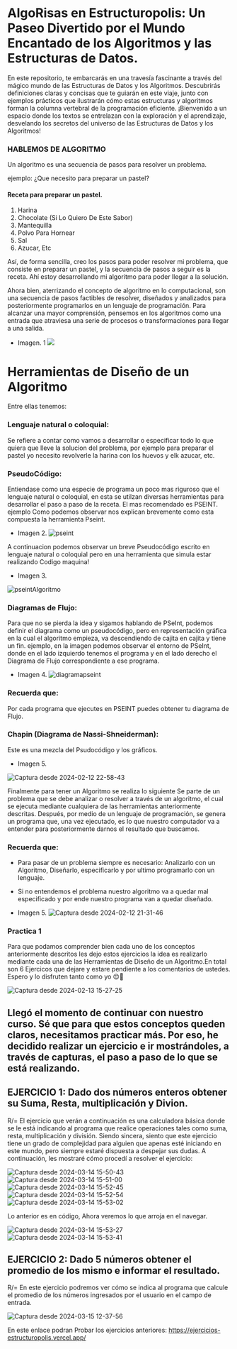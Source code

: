 





# AlgoRisas en Estructuropolis: Un Paseo Divertido por el Mundo Encantado de los Algoritmos y las Estructuras de Datos.

En este repositorio, te embarcarás en una travesía fascinante a través del mágico mundo de las Estructuras de Datos y los Algoritmos. Descubrirás definiciones claras y concisas que te guiarán en este viaje, junto con ejemplos prácticos que ilustrarán cómo estas estructuras y algoritmos forman la columna vertebral de la programación eficiente. ¡Bienvenido a un espacio donde los textos se entrelazan con la exploración y el aprendizaje, desvelando los secretos del universo de las Estructuras de Datos y los Algoritmos!


### HABLEMOS DE ALGORITMO

Un algoritmo es una secuencia de pasos para resolver un problema. 

ejemplo:
¿Que necesito para preparar un pastel?

#### Receta para preparar un pastel.
1. Harina
2. Chocolate (Si Lo Quiero De Este Sabor)
3. Mantequilla
4.  Polvo Para Hornear
5. Sal
6. Azucar, Etc

Así, de forma sencilla, creo los pasos para poder resolver mi problema, que consiste en preparar un pastel, y la secuencia de pasos a seguir es la receta. Ahí estoy desarrollando mi algoritmo para poder llegar a la solución.

Ahora bien, aterrizando el concepto de algoritmo en lo computacional, son una secuencia de pasos factibles de resolver, diseñados y analizados para posteriormente programarlos en un lenguaje de programación. Para alcanzar una mayor comprensión, pensemos en los algoritmos como una entrada que atraviesa una serie de procesos o transformaciones para llegar a una salida.

- Imagen. 1
![](https://marcoc76.github.io/img/entradaysalida.PNG)


# Herramientas de Diseño de un Algoritmo

Entre ellas tenemos:

### Lenguaje natural o coloquial:
Se refiere a contar como vamos a desarrollar o especificar todo lo que quiera que lleve la solucion del problema, por ejemplo para preparar el pastel yo necesito revolverle la harina con los huevos y elk azucar, etc.
  
### PseudoCódigo: 
Entiendase como una especie de programa un poco mas riguroso que el lenguaje natural o coloquial, en esta se utilzan diversas herramientas para desarrollar el paso a paso de la receta. El mas recomendado es PSEINT. ejemplo
Como podemos observar nos explican brevemente como esta compuesta la herramienta Pseint.

- Imagen 2.
![pseint](https://github.com/Vrilli/Estructur-polis/assets/90112835/32f6a2da-3ccf-4aab-944b-d19ce04cce5b)


A continuacion podemos observar un breve Pseudocódigo escrito en lenguaje natural o coloquial pero en una herramienta que simula estar realizando Codigo maquina!

- Imagen 3.

  
![pseintAlgoritmo](https://github.com/Vrilli/Estructur-polis/assets/90112835/111cfb75-f617-4386-ba70-2b9e69dc5f8f)

### Diagramas de Flujo: 
Para que no se pierda la idea y sigamos hablando de PSeInt, podemos definir el diagrama como un pseudocódigo, pero en representación gráfica en la cual el algoritmo empieza, va descendiendo de cajita en cajita y tiene un fin.
ejemplo, en la imagen podemos observar el entorno de PSeInt, donde en el lado izquierdo tenemos el programa y en el lado derecho el Diagrama de Flujo correspondiente a ese programa.


- Imagen 4.
![diagramapseint](https://github.com/Vrilli/Estructur-polis/assets/90112835/6d934af9-24e4-4382-bd6b-54312ae75f66)

### Recuerda que:
Por cada programa que ejecutes en PSEINT puedes obtener tu diagrama de Flujo.

### Chapin (Diagrama de Nassi-Shneiderman):
Este es una mezcla del Psudocódigo y los gráficos.

- Imagen 5.

![Captura desde 2024-02-12 22-58-43](https://github.com/Vrilli/Estructur-polis/assets/90112835/db748347-3c42-4d6c-b82c-3f7a4d852dda)




Finalmente para tener un Algoritmo se realiza lo siguiente 
Se parte de un problema que se debe analizar o resolver a través de un algoritmo, el cual se ejecuta mediante cualquiera de las herramientas anteriormente descritas. Después, por medio de un lenguaje de programación, se genera un programa que, una vez ejecutado, es lo que nuestro computador va a entender para posteriormente darnos el resultado que buscamos.

### Recuerda que:
- Para pasar de un problema siempre es necesario: Analizarlo con un Algoritmo, Diseñarlo, especificarlo y por ultimo programarlo con un lenguaje.
- Si no entendemos el problema nuestro algoritmo va a quedar mal especificado y por ende nuestro programa van a quedar diseñado.

- Imagen 5.
![Captura desde 2024-02-12 21-31-46](https://github.com/Vrilli/Estructur-polis/assets/90112835/3b3b2f22-8da6-4405-ae74-fdcbb7caf0e1)



### Practica 1

Para que podamos comprender bien cada uno de los conceptos anteriormente descritos les dejo estos ejercicios la idea es realizarlo mediante cada una de las Herramientas de  Diseño de un Algoritmo.En total son 6 Ejercicos que dejare y estare pendiente a los comentarios de ustedes. Espero y lo disfruten tanto como yo 😍🥰

![Captura desde 2024-02-13 15-27-25](https://github.com/Vrilli/Estructur-polis/assets/90112835/7f96dc43-33bd-4a20-9e86-70699603f8ed)




## Llegó el momento de continuar con nuestro curso. Sé que para que estos conceptos queden claros, necesitamos practicar más. Por eso, he decidido realizar un ejercicio e ir mostrándoles, a través de capturas, el paso a paso de lo que se está realizando.

## EJERCICIO 1: Dado dos números enteros obtener su Suma, Resta, multiplicación y Divion.

R/=  El ejercicio que verán a continuación es una calculadora básica donde se le está indicando al programa que realice operaciones tales como suma, resta, multiplicación y división. Siendo sincera, siento que este ejercicio tiene un grado de complejidad para alguien que apenas esté iniciando en este mundo, pero siempre estaré dispuesta a despejar sus dudas. A continuación, les mostraré cómo procedí a resolver el ejercicio:

![Captura desde 2024-03-14 15-50-43](https://github.com/Vrilli/Estructur-polis/assets/90112835/b0fb0b66-df7b-44ee-a77a-b2252dcfc602) 
![Captura desde 2024-03-14 15-51-00](https://github.com/Vrilli/Estructur-polis/assets/90112835/2248cce7-aad4-4e2d-8c49-6c50d7898a67)
![Captura desde 2024-03-14 15-52-45](https://github.com/Vrilli/Estructur-polis/assets/90112835/a34ffaa5-94d4-4963-a5d7-e62c34571295)
![Captura desde 2024-03-14 15-52-54](https://github.com/Vrilli/Estructur-polis/assets/90112835/db31a7c6-0b37-47a6-9fe4-86e25f434c29)
![Captura desde 2024-03-14 15-53-02](https://github.com/Vrilli/Estructur-polis/assets/90112835/ba7c7cc7-d5e7-455d-9a92-599d8c21e8be)

Lo anterior es en código, Ahora veremos lo que arroja en el navegar.

![Captura desde 2024-03-14 15-53-27](https://github.com/Vrilli/Estructur-polis/assets/90112835/393ceeb9-9787-4431-ab6e-5ed8a4f5a890)
![Captura desde 2024-03-14 15-53-41](https://github.com/Vrilli/Estructur-polis/assets/90112835/d11bdf5f-eb49-4f9c-8c41-9b83c08d37b6)

## EJERCICIO 2: Dado 5 números obtener el promedio de los mismo e informar el resultado.

R/= En este ejercicio podremos ver cómo se indica al programa que calcule el promedio de los números ingresados por el usuario en el campo de entrada.

![Captura desde 2024-03-15 12-37-56](https://github.com/Vrilli/Estructur-polis/assets/90112835/54cf4430-e3fe-409b-877d-d5f42e20b23a)









En este enlace podran Probar los ejercicios anteriores:  https://ejercicios-estructuropolis.vercel.app/ 












